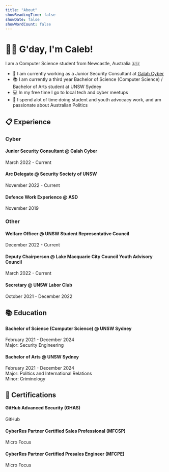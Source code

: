 ```yaml
---
title: "About"
showReadingTime: false
showDate: false
showWordCount: false
---
```

# 👨‍💻 G'day, I'm Caleb!
I am a Computer Science student from Newcastle, Australia 🇦🇺

- 🦜 I am currently working as a Junior Security Consultant at [Galah Cyber](https://www.galahcyber.com.au)
- 📚 I am currently a third year Bachelor of Science (Computer Science) / Bachelor of Arts student at UNSW Sydney
- 💻 In my free time I go to local tech and cyber meetups
- 📢 I spend alot of time doing student and youth advocacy work, and am passionate about Australian Politics

## 📋 Experience
### Cyber
#### Junior Security Consultant @ Galah Cyber
March 2022 - Current

#### Arc Delegate @ Security Society of UNSW
November 2022 - Current

#### Defence Work Experience @ ASD
November 2019

### Other
#### Welfare Officer @ UNSW Student Representative Council
December 2022 - Current

#### Deputy Chairperson @ Lake Macquarie City Council Youth Advisory Council
March 2022 - Current

#### Secretary @ UNSW Labor Club
October 2021 - December 2022

## 📚 Education
#### Bachelor of Science (Computer Science) @ UNSW Sydney
February 2021 - December 2024<br/>
Major: Security Engineering

#### Bachelor of Arts @ UNSW Sydney
February 2021 - December 2024<br/>
Major: Politics and International Relations<br/>
Minor: Criminology

## 📖 Certifications
#### GitHub Advanced Security (GHAS)
GitHub

#### CyberRes Partner Certified Sales Professional (MFCSP)
Micro Focus

#### CyberRes Partner Certified Presales Engineer (MFCPE)
Micro Focus